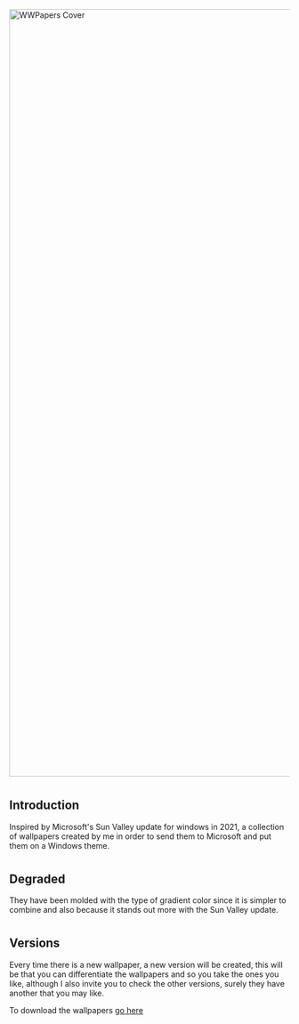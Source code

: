 <img src="https://raw.githubusercontent.com/ToastcodeDev/Windows-Wallpapers/Master/Images/cover_image.jpg" alt="WWPapers Cover" width="1380"/>

# <h2> Introduction </h2>

<p> Inspired by Microsoft's Sun Valley update for windows in 2021, a collection of wallpapers created by me in order to send them to Microsoft and put them on a Windows theme. </p>

# <h2> Degraded </h2>

<p> They have been molded with the type of gradient color since it is simpler to combine and also because it stands out more with the Sun Valley update. </p>

# <h2> Versions </h2>

<p> Every time there is a new wallpaper, a new version will be created, this will be that you can differentiate the wallpapers and so you take the ones you like, although I also invite you to check the other versions, surely they have another that you may like. </p>

To download the wallpapers [go here](https://github.com/ToastcodeDev/Windows-Wallpapers/releases)

